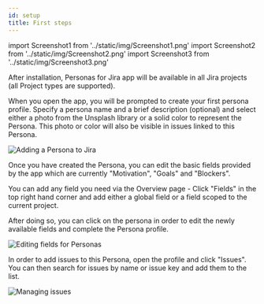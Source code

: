 ```yaml
---
id: setup
title: First steps
---
```


import Screenshot1 from '../static/img/Screenshot1.png'
import Screenshot2 from '../static/img/Screenshot2.png'
import Screenshot3 from '../static/img/Screenshot3.png'


After installation, Personas for Jira app will be available in 
all Jira projects (all Project types are supported).

When you open the app, you will be prompted to create your first
persona profile. Specify a persona name and a brief description (optional)
and select either a photo from the Unsplash library or a solid color
to represent the Persona. This photo or color will also be visible
in issues linked to this Persona.

<img src={Screenshot1} alt="Adding a Persona to Jira" />

Once you have created the Persona, you can edit the basic fields
provided by the app which are currently "Motivation", "Goals" and "Blockers".

You can add any field you need via the Overview page - Click "Fields" 
in the top right hand corner and add either a global field or a field scoped
to the current project.

After doing so, you can click on the persona in order to edit the 
newly available fields and complete the Persona profile.

<img src={Screenshot2} alt="Editing fields for Personas"/>

In order to add issues to this Persona, open the profile and
click "Issues". You can then search for issues by name or issue key and
add them to the list.

<img src={Screenshot3} alt="Managing issues"/>
